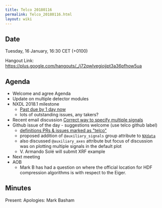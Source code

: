 ```yaml
---
title: Telco 20180116
permalink: Telco_20180116.html
layout: wiki
---
```


Date
----

Tuesday, 16 January, 16:30 CET (+0100)

<!-- end of autogeneration -->

Hangout Link:
<https://plus.google.com/hangouts/_/j72qwlvegiojjpt3a36pfhow5ua>


Agenda
------

-   Welcome and agree Agenda
-   Update on multiple detector modules
-   NXDL 2018.1 milestone
    - [Past due by 1 day now](https://github.com/nexusformat/definitions/milestone/6)
    - lots of outstanding issues, any takers?
-   Recent email discussion [Correct way to specify multiple signals](http://lists.nexusformat.org/pipermail/nexus/2018/000985.html)
-   Github issue of the day - suggestions welcome (use telco github label)
    - [definitions PRs & issues marked as "telco"](https://github.com/nexusformat/definitions/labels/telco)
    - proposed addition of `@auxiliary_signals` group attribute to [`NXdata`](http://download.nexusformat.org/doc/html/classes/base_classes/NXdata.html#nxdata)
    - also discussed `@auxiliary_axes` attribute but focus of discussion was on plotting multiple signals in the default plot
    - V. Armando Solé will submit XRF example
-   Next meeting
-   AOB
    - Mark B has had a question on where the official location for HDF compression algorithms is with respect to the Eiger.

Minutes
-------

Present:
Apologies: Mark Basham

